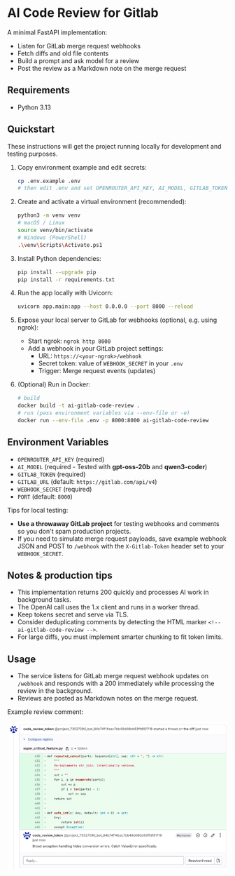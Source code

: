 # AI Code Review for Gitlab

A minimal FastAPI implementation:
- Listen for GitLab merge request webhooks
- Fetch diffs and old file contents
- Build a prompt and ask model for a review
- Post the review as a Markdown note on the merge request

## Requirements

- Python 3.13

## Quickstart

These instructions will get the project running locally for development and testing purposes.

1. Copy environment example and edit secrets:

   ```bash
   cp .env.example .env
   # then edit .env and set OPENROUTER_API_KEY, AI_MODEL, GITLAB_TOKEN, and WEBHOOK_SECRET
   ```

2. Create and activate a virtual environment (recommended):

   ```bash
   python3 -m venv venv
   # macOS / Linux
   source venv/bin/activate
   # Windows (PowerShell)
   .\venv\Scripts\Activate.ps1
   ```

3. Install Python dependencies:

   ```bash
   pip install --upgrade pip
   pip install -r requirements.txt
   ```

4. Run the app locally with Uvicorn:

   ```bash
   uvicorn app.main:app --host 0.0.0.0 --port 8000 --reload
   ```

5. Expose your local server to GitLab for webhooks (optional, e.g. using ngrok):

   - Start ngrok: `ngrok http 8000`
   - Add a webhook in your GitLab project settings:
     - URL: `https://<your-ngrok>/webhook`
     - Secret token: value of `WEBHOOK_SECRET` in your `.env`
     - Trigger: Merge request events (updates)

6. (Optional) Run in Docker:

   ```bash
   # build
   docker build -t ai-gitlab-code-review .
   # run (pass environment variables via --env-file or -e)
   docker run --env-file .env -p 8000:8000 ai-gitlab-code-review
   ```

## Environment Variables

- `OPENROUTER_API_KEY` (required)
- `AI_MODEL` (required - Tested with **gpt-oss-20b** and **qwen3-coder**)
- `GITLAB_TOKEN` (required)
- `GITLAB_URL` (default: `https://gitlab.com/api/v4`)
- `WEBHOOK_SECRET` (required)
- `PORT` (default: `8000`)

Tips for local testing:

- **Use a throwaway GitLab project** for testing webhooks and comments so you don't spam production projects.
- If you need to simulate merge request payloads, save example webhook JSON and POST to `/webhook` with the `X-Gitlab-Token` header set to your `WEBHOOK_SECRET`.

## Notes & production tips

- This implementation returns 200 quickly and processes AI work in background tasks.
- The OpenAI call uses the 1.x client and runs in a worker thread.
- Keep tokens secret and serve via TLS.
- Consider deduplicating comments by detecting the HTML marker `<!-- ai-gitlab-code-review -->`.
- For large diffs, you must implement smarter chunking to fit token limits.

## Usage

- The service listens for GitLab merge request webhook updates on `/webhook` and responds with a 200 immediately while processing the review in the background.
- Reviews are posted as Markdown notes on the merge request.

Example review comment:

![Example review comment](assets/example_review_comment.png)